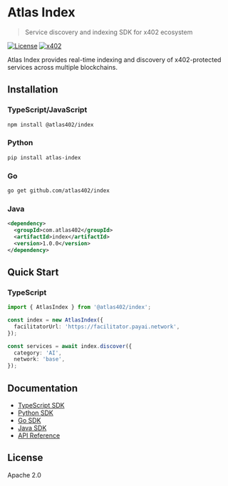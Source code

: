 # Atlas Index

> Service discovery and indexing SDK for x402 ecosystem

[![License](https://img.shields.io/badge/License-Apache%202.0-blue.svg)](https://opensource.org/licenses/Apache-2.0)
[![x402](https://img.shields.io/badge/x402-Compatible-green)](https://x402.org)

Atlas Index provides real-time indexing and discovery of x402-protected services across multiple blockchains.

## Installation

### TypeScript/JavaScript

```bash
npm install @atlas402/index
```

### Python

```bash
pip install atlas-index
```

### Go

```bash
go get github.com/atlas402/index
```

### Java

```xml
<dependency>
  <groupId>com.atlas402</groupId>
  <artifactId>index</artifactId>
  <version>1.0.0</version>
</dependency>
```

## Quick Start

### TypeScript

```typescript
import { AtlasIndex } from '@atlas402/index';

const index = new AtlasIndex({
  facilitatorUrl: 'https://facilitator.payai.network',
});

const services = await index.discover({
  category: 'AI',
  network: 'base',
});
```

## Documentation

- [TypeScript SDK](./typescript/README.md)
- [Python SDK](./python/README.md)
- [Go SDK](./go/README.md)
- [Java SDK](./java/README.md)
- [API Reference](./docs/api.md)

## License

Apache 2.0



